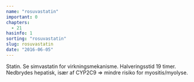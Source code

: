 ```yaml
---
name: "rosuvastatin"
important: 0
chapters:  
  - 21
hasinfo: 1
sorting: "rosuvastatin"
slug: rosuvastatin
date: "2016-06-05"
---
```


Statin. Se simvastatin for virkningsmekanisme. Halveringsstid  19 timer. Nedbrydes hepatisk, især af CYP2C9 => mindre risiko for myositis/myolyse.
